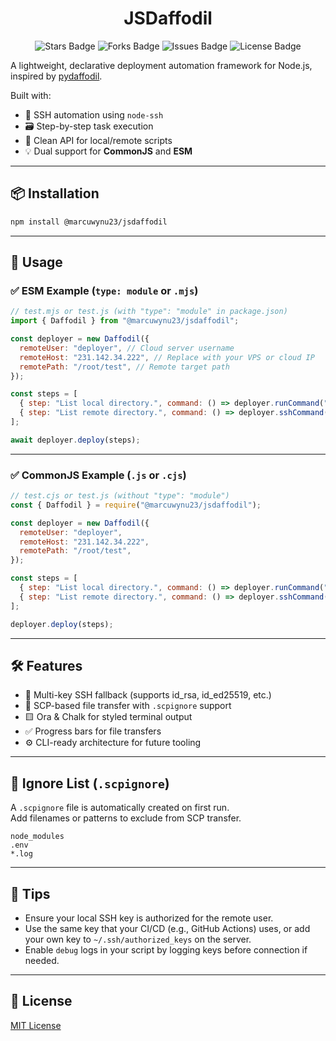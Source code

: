 <div align="center">
  <h1> JSDaffodil </h1>
</div>

<p align="center">
  <img src="https://img.shields.io/github/stars/marcuwynu23/jsdaffodil.svg" alt="Stars Badge"/>
  <img src="https://img.shields.io/github/forks/marcuwynu23/jsdaffodil.svg" alt="Forks Badge"/>
  <img src="https://img.shields.io/github/issues/marcuwynu23/jsdaffodil.svg" alt="Issues Badge"/>
  <img src="https://img.shields.io/github/license/marcuwynu23/jsdaffodil.svg" alt="License Badge"/>
</p>

A lightweight, declarative deployment automation framework for Node.js, inspired by [pydaffodil](https://pypi.org/project/pydaffodil/).

Built with:

- 🧠 SSH automation using `node-ssh`
- 🗃️ Step-by-step task execution
- 🚀 Clean API for local/remote scripts
- 💡 Dual support for **CommonJS** and **ESM**

---

## 📦 Installation

```bash
npm install @marcuwynu23/jsdaffodil
```

---

## 🚀 Usage

### ✅ ESM Example (`type: module` or `.mjs`)

```js
// test.mjs or test.js (with "type": "module" in package.json)
import { Daffodil } from "@marcuwynu23/jsdaffodil";

const deployer = new Daffodil({
  remoteUser: "deployer", // Cloud server username
  remoteHost: "231.142.34.222", // Replace with your VPS or cloud IP
  remotePath: "/root/test", // Remote target path
});

const steps = [
  { step: "List local directory.", command: () => deployer.runCommand("ls -a") },
  { step: "List remote directory.", command: () => deployer.sshCommand("ls -a") },
];

await deployer.deploy(steps);
```

---

### ✅ CommonJS Example (`.js` or `.cjs`)

```js
// test.cjs or test.js (without "type": "module")
const { Daffodil } = require("@marcuwynu23/jsdaffodil");

const deployer = new Daffodil({
  remoteUser: "deployer",
  remoteHost: "231.142.34.222",
  remotePath: "/root/test",
});

const steps = [
  { step: "List local directory.", command: () => deployer.runCommand("ls -a") },
  { step: "List remote directory.", command: () => deployer.sshCommand("ls -a") },
];

deployer.deploy(steps);
```

---

## 🛠 Features

- 🔐 Multi-key SSH fallback (supports id_rsa, id_ed25519, etc.)
- 📁 SCP-based file transfer with `.scpignore` support
- 🟨 Ora & Chalk for styled terminal output
- ✅ Progress bars for file transfers
- ⚙️ CLI-ready architecture for future tooling

---

## 📂 Ignore List (`.scpignore`)

A `.scpignore` file is automatically created on first run.  
Add filenames or patterns to exclude from SCP transfer.

```plaintext
node_modules
.env
*.log
```

---

## 🧪 Tips

- Ensure your local SSH key is authorized for the remote user.
- Use the same key that your CI/CD (e.g., GitHub Actions) uses, or add your own key to `~/.ssh/authorized_keys` on the server.
- Enable `debug` logs in your script by logging keys before connection if needed.

---

## 📄 License

[MIT License](./LICENSE)

